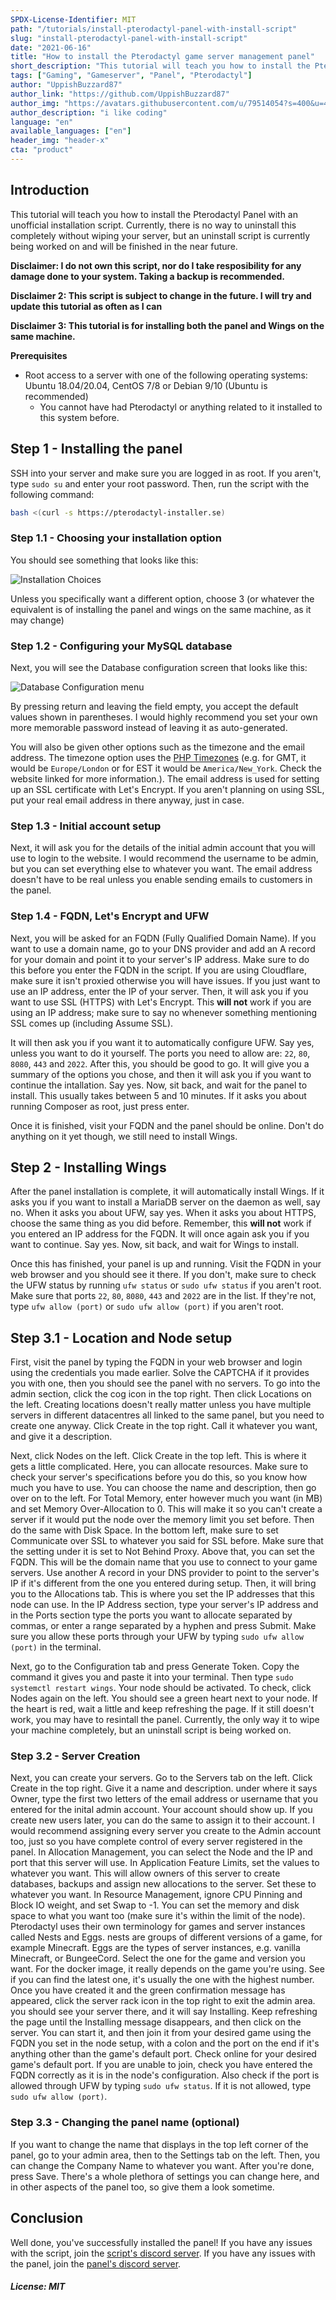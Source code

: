 ```yaml
---
SPDX-License-Identifier: MIT
path: "/tutorials/install-pterodactyl-panel-with-install-script"
slug: "install-pterodactyl-panel-with-install-script"
date: "2021-06-16"
title: "How to install the Pterodactyl game server management panel"
short_description: "This tutorial will teach you how to install the Pterodactyl game server management panel with the Pterodactyl Installer Script by vilhelmprytz. This works on the following operating systems: Ubuntu 18.04 and 20.04, CentOS 7 and 8 as well as Debian 9 and 10 (Ubuntu is recommended)"
tags: ["Gaming", "Gameserver", "Panel", "Pterodactyl"]
author: "UppishBuzzard87"
author_link: "https://github.com/UppishBuzzard87"
author_img: "https://avatars.githubusercontent.com/u/79514054?s=400&u=487bfa5bd010adfd3068054324cb8b554f51e4c8&v=4"
author_description: "i like coding"
language: "en"
available_languages: ["en"]
header_img: "header-x"
cta: "product"
---
```


## Introduction

This tutorial will teach you how to install the Pterodactyl Panel with an unofficial installation script. Currently, there is no way to uninstall this completely without wiping your server, but an uninstall script is currently being worked on and will be finished in the near future.

**Disclaimer: I do not own this script, nor do I take resposibility for any damage done to your system. Taking a backup is recommended.**

**Disclaimer 2: This script is subject to change in the future. I will try and update this tutorial as often as I can**

**Disclaimer 3: This tutorial is for installing both the panel and Wings on the same machine.**

<!--
Example terminology that you can use in the tutorial:

* Username: `holu` (short for Hetzner OnLine User)
* Hostname: `<your_host>`
* Domain: `<example.com>`
* Subdomain: `<sub.example.com>`
* IP addresses (IPv4 and IPv6):
   * Server: `<10.0.0.1>` and `<2001:db8:1234::1>`
   * Gateway `<192.0.2.254>` and `<2001:db8:1234::ffff>`
   * Client private: `<198.51.100.1>` and `<2001:db8:9abc::1>`
   * Client public: `<203.0.113.1>` and `<2001:db8:5678::1>`
-->

**Prerequisites**

* Root access to a server with one of the following operating systems: Ubuntu 18.04/20.04, CentOS 7/8 or Debian 9/10 (Ubuntu is recommended)
   * You cannot have had Pterodactyl or anything related to it installed to this system before.

## Step 1 - Installing the panel

SSH into your server and make sure you are logged in as root. If you aren't, type `sudo su` and enter your root password. Then, run the script with the following command:
```bash
bash <(curl -s https://pterodactyl-installer.se)
```

### Step 1.1 - Choosing your installation option

You should see something that looks like this:

![Installation Choices](images/installchoice.jpg)

Unless you specifically want a different option, choose 3 (or whatever the equivalent is of installing the panel and wings on the same machine, as it may change)

### Step 1.2 - Configuring your MySQL database

Next, you will see the Database configuration screen that looks like this:

![Database Configuration menu](images/database.jpg)

By pressing return and leaving the field empty, you accept the default values shown in parentheses. I would highly recommend you set your own more memorable password instead of leaving it as auto-generated.

You will also be given other options such as the timezone and the email address. The timezone option uses the [PHP Timezones](https://www.php.net/manual/en/timezones.php) (e.g. for GMT, it would be `Europe/London` or for EST it would be `America/New_York`. Check the website linked for more information.). The email address is used for setting up an SSL certificate with Let's Encrypt. If you aren't planning on using SSL, put your real email address in there anyway, just in case.

### Step 1.3 - Initial account setup

Next, it will ask you for the details of the initial admin account that you will use to login to the website. I would recommend the username to be admin, but you can set everything else to whatever you want. The email address doesn't have to be real unless you enable sending emails to customers in the panel.

### Step 1.4 - FQDN, Let's Encrypt and UFW

Next, you will be asked for an FQDN (Fully Qualified Domain Name). If you want to use a domain name, go to your DNS provider and add an A record for your domain and point it to your server's IP address. Make sure to do this before you enter the FQDN in the script. If you are using Cloudflare, make sure it isn't proxied otherwise you will have issues. If you just want to use an IP address, enter the IP of your server. Then, it will ask you if you want to use SSL (HTTPS) with Let's Encrypt. This **will not** work if you are using an IP address; make sure to say no whenever something mentioning SSL comes up (including Assume SSL).

It will then ask you if you want it to automatically configure UFW. Say yes, unless you want to do it yourself. The ports you need to allow are: `22`, `80`, `8080`, `443` and `2022`. After this, you should be good to go. It will give you a summary of the options you chose, and then it will ask you if you want to continue the intallation. Say yes. Now, sit back, and wait for the panel to install. This usually takes between 5 and 10 minutes. If it asks you about running Composer as root, just press enter.

Once it is finished, visit your FQDN and the panel should be online. Don't do anything on it yet though, we still need to install Wings.

## Step 2 - Installing Wings

After the panel installation is complete, it will automatically install Wings. If it asks you if you want to install a MariaDB server on the daemon as well, say no. When it asks you about UFW, say yes. When it asks you about HTTPS, choose the same thing as you did before. Remember, this **will not** work if you entered an IP address for the FQDN. It will once again ask you if you want to continue. Say yes. Now, sit back, and wait for Wings to install.

Once this has finished, your panel is up and running. Visit the FQDN in your web browser and you should see it there. If you don't, make sure to check the UFW status by running `ufw status` or `sudo ufw status` if you aren't root. Make sure that ports `22`, `80`, `8080`, `443` and `2022` are in the list. If they're not, type `ufw allow (port)` or `sudo ufw allow (port)` if you aren't root.

## Step 3.1 - Location and Node setup

First, visit the panel by typing the FQDN in your web browser and login using the credentials you made earlier. Solve the CAPTCHA if it provides you with one, then you should see the panel with no servers. To go into the admin section, click the cog icon in the top right. Then click Locations on the left. Creating locations doesn't really matter unless you have multiple servers in different datacentres all linked to the same panel, but you need to create one anyway. Click Create in the top right. Call it whatever you want, and give it a description.

Next, click Nodes on the left. Click Create in the top left. This is where it gets a little complicated. Here, you can allocate resources. Make sure to check your server's specifications before you do this, so you know how much you have to use. You can choose the name and description, then go over on to the left. For Total Memory, enter however much you want (in MB) and set Memory Over-Allocation to 0. This will make it so you can't create a server if it would put the node over the memory limit you set before. Then do the same with Disk Space. In the bottom left, make sure to set Communicate over SSL to whatever you said for SSL before. Make sure that the setting under it is set to Not Behind Proxy. Above that, you can set the FQDN. This will be the domain name that you use to connect to your game servers. Use another A record in your DNS provider to point to the server's IP if it's different from the one you entered during setup. Then, it will bring you to the Allocations tab. This is where you set the IP addresses that this node can use. In the IP Address section, type your server's IP address and in the Ports section type the ports you want to allocate separated by commas, or enter a range separated by a hyphen and press Submit. Make sure you allow these ports through your UFW by typing `sudo ufw allow (port)` in the terminal.

Next, go to the Configuration tab and press Generate Token. Copy the command it gives you and paste it into your terminal. Then type `sudo systemctl restart wings`. Your node should be activated. To check, click Nodes again on the left. You should see a green heart next to your node. If the heart is red, wait a little and keep refreshing the page. If it still doesn't work, you may have to resintall the panel. Currently, the only way it to wipe your machine completely, but an uninstall script is being worked on.

### Step 3.2 - Server Creation

Next, you can create your servers. Go to the Servers tab on the left. Click Create in the top right. Give it a name and description. under where it says Owner, type the first two letters of the email address or username that you entered for the inital admin account. Your account should show up. If you create new users later, you can do the same to assign it to their account. I would recommend assigning every server you create to the Admin account too, just so you have complete control of every server registered in the panel. In Allocation Management, you can select the Node and the IP and port that this server will use. In Application Feature Limits, set the values to whatever you want. This will allow owners of this server to create databases, backups and assign new allocations to the server. Set these to whatever you want. In Resource Management, ignore CPU Pinning and Block IO weight, and set Swap to -1. You can set the memory and disk space to what you want too (make sure it's within the limit of the node). Pterodactyl uses their own terminology for games and server instances called Nests and Eggs. nests are groups of different versions of a game, for example Minecraft. Eggs are the types of server instances, e.g. vanilla Minecraft, or BungeeCord. Select the one for the game and version you want. For the docker image, it really depends on the game you're using. See if you can find the latest one, it's usually the one with the highest number. Once you have created it and the green confirmation message has appeared, click the server rack icon in the top right to exit the admin area. you should see your server there, and it will say Installing. Keep refreshing the page until the Installing message disappears, and then click on the server. You can start it, and then join it from your desired game using the FQDN you set in the node setup, with a colon and the port on the end if it's anything other than the game's default port. Check online for your desired game's default port. If you are unable to join, check you have entered the FQDN correctly as it is in the node's configuration. Also check if the port is allowed through UFW by typing `sudo ufw status`. If it is not allowed, type `sudo ufw allow (port)`.

### Step 3.3 - Changing the panel name (optional)

If you want to change the name that displays in the top left corner of the panel, go to your admin area, then to the Settings tab on the left. Then, you can change the Company Name to whatever you want. After you're done, press Save. There's a whole plethora of settings you can change here, and in other aspects of the panel too, so give them a look sometime.

## Conclusion

Well done, you've successfully installed the panel! If you have any issues with the script, join the [script's discord server](https://discord.com/invite/2zMdudJ). If you have any issues with the panel, join the [panel's discord server](https://discord.com/invite/pterodactyl).

##### License: MIT

<!--

Contributor's Certificate of Origin

By making a contribution to this project, I certify that:

(a) The contribution was created in whole or in part by me and I have
    the right to submit it under the license indicated in the file; or

(b) The contribution is based upon previous work that, to the best of my
    knowledge, is covered under an appropriate license and I have the
    right under that license to submit that work with modifications,
    whether created in whole or in part by me, under the same license
    (unless I am permitted to submit under a different license), as
    indicated in the file; or

(c) The contribution was provided directly to me by some other person
    who certified (a), (b) or (c) and I have not modified it.

(d) I understand and agree that this project and the contribution are
    public and that a record of the contribution (including all personal
    information I submit with it, including my sign-off) is maintained
    indefinitely and may be redistributed consistent with this project
    or the license(s) involved.

Signed-off-by: Hudson (business@uppishbuzzard87.ga)

-->
